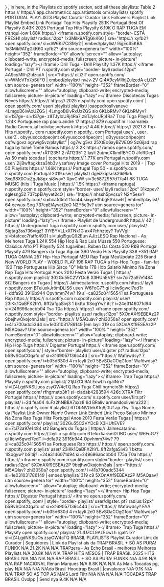 } , in here, in the Playlists do spotify secton, add all these playlists: Table 2
https:// https://
app.chartmetricc app.artisttools
om/playlists/
spotify
PORTUGAL PLAYLISTS
Playlist Curator Curator Link Followers Playlist Link Playlist Embed
Link
Portugal Top Hits Playsify 25.1K
Portugal Best Of Playsify 8.43K
2025
Portugal Top Hits Playsify 6.19K
O RAP TUGA EM tranqui-low 1.68K https:// <iframe
n.spotify.com style="border-
ESTÁ FRESH! playiist/ radius:12px*
1x3MiIk9ATgGkK60 | sre="https://
xyfb2? open.spotify.com/
si=dW6Ki7CiSMy2 | embed/playlist/
9igEc65KBA 1x3Mik9ATgGkK60
xyfb2?
utm source=genera
tor" width="100%"
height="352"
frameBorder="0"
allowfullscreen=""
allow="autoplay;
clipboard-write;
encrypted-media;
fuliscreen; picture-
in-picture"
loading="lazy"></
iframe>
Drill Tuga - Drill Playsify 1.37K https:// <iframe
Portugal - Drill PT n.spotify.com style="border-
layli radius:12px"
4A9cyMllhj2ulzcdA | src="https://
cLi2i? open.spotify.com/
si=WMcVTo7pStiFO | embed/playlist/
nvJv-2V Q 4A9cyMllhjZulzedA
eLi2i?
utm source=genera
tor" width="100%"
height="352"
frameBorder="0"
allowfuliscreen=""
allow="autoplay;
clipboard-write;
encrypted-media;
fuliscreen; picture-
in-picture”
loading="lazy"></
iframe>
Discotecas Tugas Neves https:// https:// https://
2025 n.spotify.com open.spotify.com/ | open.spotify.com/
user/ playlist/ playlist/
joaopedrosilvaneve 4LmgoB6lvAxUZGS | 4LmgoB6lvRxUzZGS
sio 6KLbRMv? 6KLbRMyv?
si=1S7ge- si=1S7ge-
z8TJyloURj4Ra7 z8TJyloURj4Ra7
Trap Tuga Playsify 1.24K
Portuguese rap paulo.andré 17 https:// 879
n.spotif m
r loamaleix
Rádio Comercial hotvibesnetwork https:// 4.4K https:// https://
2021 8 Top Hits n.spotify,. com n.spotify.com n.spotify,. com
Portugal user/ , user . userZ .
obyyusocodpeojmt o6yyusocod4peojmt | oByyusoco4peojmt
oqfwigovz ogrwig5vz/playlist” | og7wig5vz
25XtEo6ayBZVEQ9
SzGijad
rap tuga by tomé Tomé Ramos https:// 3.2K https://
ramos open.spotify.com/ open.spotify.com/
rÃ112351 2 rÃ112351 2
layli
2utmcX1kmRBYCO
JfdRDep1
As 50 mais tocadas | topcharts https:// 1.77K
em Portugal n.spotify.com
user/
2ijBwftagkkza3hb3v
ysafswy
Image cover
Portugal Hits 2019 - | Top 50 Playlists https:// 1.66K https://
Portugal Top 50 - n.spotify.com n.spotify.com
Portugal 2019 user/ playlist/
dgeizkipsrsk26i9krk 3xq98X0OixZgJk8gx
si8wav? XpvGnW
si=3c5872957dT7a4f
88
TUGA MUSIC (hits | Tuga Music | https:// 1.5K https:// <iframe
raptuga) n.spotify.com n.spotify.com style="border-
user/ layli radius:12px"
31kzpev?sglesng52 737cpElAyvet2cO | sre="https://
nhssh5pvcsu? N2Y5esv? open.spotify.com/
si=bcafd5b1 1fcc44 si=ypHfhbgFSVawR | embed/playlist/
64 eewus-Seg 737cpElAyvct2cO
N2Y5e3v?
utm source=genera
tor" width="100%"
height="352"
frameBorder="0"
allowfuliscreen=""
allow="autoplay;
clipboard-write;
encrypted-media;
fuliscreen; picture-
in-picture”
loading="lazy"></
iframe>
Playlist de UndergroundR https:// 42 | https://
Underground Tuga n.spotify.com n.spotify.com
user/ plavylist/
Sigtag3ss736vigz? 3YfBYVLLxXTNx1G
ax47chhztey? TuVVgl;
si=bfafcec7faffc4931 si=lulgl5guQ92Eun
AJizLESQ
Rap Nacional - As
Melhores
Tuga 1.24K 554
Hip Hop & Rap Luis Mussa 550
Portuguese:
Classics
Afro PT Playsify 524
tugavibes. Rúben Da Costa 520
R&B Portugal Playsify 479
Bangers da Tuga Aguiar 390
Verão Hits Playsify 338
+351 RAP TUGA OMNIA 257
Hip-Hop
Portugal
MEU Rap Tuga MeuUpdate 225
Brand New
WORLD PLAY - WORLD PLAY 198
RAP TUGA
a Hip-Hop Tuga - fam-fat 190
Trap
Portuguese Hip Sisco "O" Maria 178
Hop
Salario Mínimo
Na Zona
Rap Tuga Hits
Portugal Anos 2010
Festa Verão Tugas | https://
n.spotify.com
playlist/
302Gu55C2VYDcB
X3HUhEVE?
si=7ci72a97e1484
8t2
Bangers do Tugao | https:// Jaimecatarino:
n.spotify.com https://
layli n.spotify.com
BTeluxkJrômDLIS6 user/
W6FoG7? gi liciw6gwci7edTr
i=ddfa92 3916b944 Opvhmm74w?
19 si=ca825c04156541
sa
Portuguese Rap https:// https://
n.spotify.com n.spotify.com
playlist/ user/
23iKk1QaBFX2hYL 8ff2afgaSivj3 1 bkttu
1lSogYw? itij?
i=24e3146071d94 si=249696abcbb04
Tsa T0a
https:// https:// <iframe
open.spotify.com/ n.spotify.com style="border-
playlist/ user/ radius:12px"
5XOnAXf9EBEAz2P 9bejhwOkojohn3als | src="https://
M5AQuav? zhl3050a? open.spotify.com/
i=41b700adc5344 si=1e031031786149 |em layli
319 co 5XOnAXf9ESEAz2P
M5AQaav?
Utm source=genera
tor" width="100% "
height="352"
frameBorder="0"
allowfuliscreen=""
allow="autoplay;
clipboard-write;
encrypted-media;
fuliscreen; picture-
in-picture"
loading="lazy"></
iframe>
Hip Hop Tuga https:// Digester Portugal https:// <iframe
open.spotify.com/ open.spotifycom/ | style="border-
playlist/ user/digster pt? radius:12px"
b5BvSOaCOqafo of si=3169057136c44d | src="https://
Wafowdsy? 7 open.spotify.com/
i=b05d630d 4 m layli
2e0 5BvSOaCOgGfoof
Wafôwdsy?
utm source=genera
tor" width="100%"
height="352"
frameBorder="0"
allowfulliscreen=""
allow="autoplay;
clipboard-write;
encrypted-media;
fuliscreen; picture-
in-picture"
loading="lazy"></
iframe>
Trap Tuga https:// Playsify
n.spotify.com
playlist/
21jUZCL9ALEcwLh
rgalNrx?
si=iZ4LgdNKSUuos
zsyOW4cTQ
Rap Tuga Chill hgrneto3h https://
open.spotify.com/
rfhgrneto3h?
si=cladab4263594
42€c
XTRA Filtr Portugal https:// https://
open.spotify.com/ n.spotify.com
user/filtr.pt? playlist/
i=2d fea04 4uFz2hNBBA7oxz8
9d BRaliv
armandooliveira222 | https://
n.spotify.com
R playlist/
6TObNVOekKfq8j0Uf
ap Zlw.
Tuga
Nome da Playlist Link Owner Name Owner Link Embed Link Preço
Salario Mínimo
Na Zona
Rap Tuga Hits
Portugal Anos 2010
Festa Verão Tugas | https://
open.spotify.com/
playlist/
302Gu55C2VYDcB
X3HUhEVE?
si=7ci72a97e1484
st2
Bangers do Tugao | https:// Jaimecatarino:
n.spotify.com https://
layli n.spotify.com
6TeluxkJr5mDLIBG user/
W6FoG7? gi liciw6gwcl7edT
i=ddfa92 3916b944 Opvhmm74w?
79 si=ca825c04156541
sa
Portuguese Rap https:// https://
open.spotify.com/ n.spotify.com
playlist/ user/
23iKk1QaBFX2hYL 8ff2afgaSivi3 1 bkttu
1lSogyw? bSitij?
i=24e3146071d94 si=249696abcbb04
T75a T0a
https:// https:// <iframe
n.spotify.com n.spotify.com style="border-
playlist/ user/ radius:12px"
5XOnAXf9ESEAz2P 9bejhwOkojohn3als | src="https://
M5AQIav? zhi3050a? open.spotify.com/
i=41b700adc5344 si=1e031031786149 | embed/playlist/
319 c9 5XOnAXf9EBEAz2P
M5AQaav?
utm source=genera
tor" width="100%"
height="352"
frameBorder="0"
allowfuliscreen=""
allow="autoplay;
clipboard-write;
encrypted-media;
fuliscreen; picture-
in-picture”
loading="lazy"></
iframe>
Hip Hop Tuga https:// Digester Portugal https:// <iframe
open.spotify.com/ open.spotify,.com/ | style="border-
playlist/ user/digster. pt? radius:12px"
b5BvSOaCOqafo of si=3169057136c44d | src="https://
Wafôwdsy? FAÁ open.spotify.com/
i=b05d630d 4 m layli
2e0 5BvSOaCOgGfoof
Wafôwdsy?
utm source=genera
tor" width="100%"
height="352"
frameBorder="0"
allowfuliscreen=""
allow="autoplay;
clipboard-write;
encrypted-media;
fuliscreen; picture-
in-picture”
loading="lazy"></
iframe>
Trap Tuga https:// Playsify
open.spotify.com/
playlist/
21JUZCL9ALEcwLh
rgalNrx?
si=iZ4LgdNKSUOs
zsyOW4cTQ
BRASIL PLAYLISTS
Playlist Curador Link do Curador | Seguidores | Link da Playlist ais da
TRAP BRASIL +
SÓ AS PURA! FUNKK N/A 21.2K N/A N/A
TRAPzera - As Echo Brasil -
melhores Melhores Playlists N/A 20.8K NIA NIA
TRAP HITS MESOS | TRAP
BRASIL 2025 HITS BRASIL NIA NIA NIA N/A
RAP BRASIL +
SÓ AS PURA! FUNKK N/A 4.9K N/A N/A
RAP NACIONAL Renan Marques N/A 8.8K N/A N/A
As Mais Tocadas pg, play N/A N/A N/A N/Ado Brasil
Hoodtrap Brasil | |cavaloooo N/A 9.1K N/A N/A
TRAP SÓ AS TOP
AS MAIS Lord Filtr N/A N/A N/A N/A
TOCADAS
TRAP BRASIL Ovxlpp | Send nya 9.4K N/A N/A